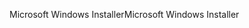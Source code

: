 <span data-ttu-id="fba46-101">Microsoft Windows Installer</span><span class="sxs-lookup"><span data-stu-id="fba46-101">Microsoft Windows Installer</span></span>